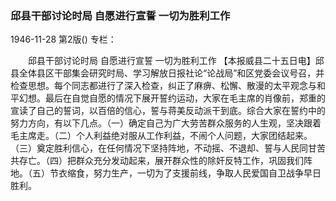 ### 邱县干部讨论时局  自愿进行宣誓  一切为胜利工作

1946-11-28
第2版()
专栏：

　　邱县干部讨论时局
    自愿进行宣誓
    一切为胜利工作
    【本报威县二十五日电】邱县全体县区干部集会研究时局、学习解放日报社论“论战局”和区党委会议号召，并检查思想。每个同志都进行了深入检查，纠正了麻痹、松懈、散漫的太平观念与和平幻想。最后在自觉自愿的情况下展开誓约运动，大家在毛主席的肖像前，郑重的宣读了自己的誓词，以百倍的信心，誓与蒋美反动派干到底。综合大家在誓约中的努力方向，有以下几点。（一）确定自己为广大劳苦群众服务的人生观，坚决跟着毛主席走。（二）个人利益绝对服从工作利益，不闹个人问题，大家团结起来。（三）奠定胜利信心，在任何情况下坚持阵地，不动摇、不退却、誓与人民同甘苦共存亡。（四）把群众充分发动起来，展开群众性的除奸反特工作，巩固我们阵地。（五）节衣缩食，努力生产，一切为了支援前线，争取人民爱国自卫战争早日胜利。
